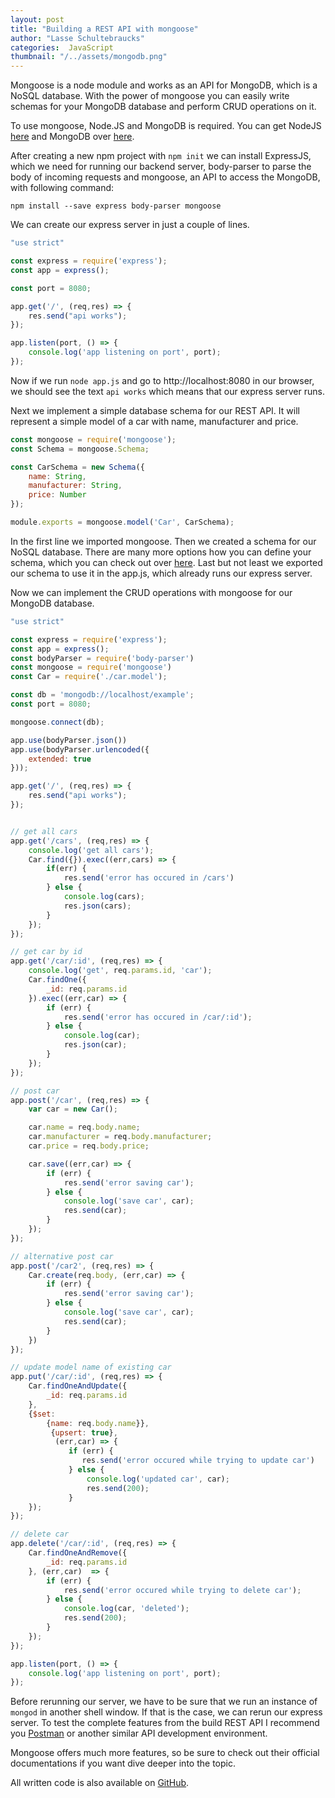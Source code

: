 ```yaml
---
layout: post
title: "Building a REST API with mongoose" 
author: "Lasse Schultebraucks"
categories:  JavaScript
thumbnail: "/../assets/mongodb.png"
---
```


Mongoose is a node module and works as an API for MongoDB, which is a NoSQL database. With the power of mongoose you can easily write schemas for your MongoDB database and perform CRUD operations on it.

To use mongoose, Node.JS and MongoDB is required. You can get NodeJS [here](https://nodejs.org/en/) and MongoDB over [here](https://docs.mongodb.com/manual/installation/).

After creating a new npm project with `npm init` we can install ExpressJS, which we need for running our backend server, body-parser to parse the body of incoming requests and mongoose, an API to access the MongoDB, with following command:

```
npm install --save express body-parser mongoose
```

We can create our express server in just a couple of lines.

```javascript
"use strict"

const express = require('express');
const app = express();

const port = 8080;

app.get('/', (req,res) => {
    res.send("api works");
});

app.listen(port, () => {
    console.log('app listening on port', port);
});
```

Now if we run `node app.js` and go to http://localhost:8080 in our browser, we should see the text `api works` which means that our express server runs. 

Next we implement a simple database schema for our REST API. It will represent a simple model of a car with name, manufacturer and price.

```javascript
const mongoose = require('mongoose');
const Schema = mongoose.Schema;

const CarSchema = new Schema({
    name: String,
    manufacturer: String,
    price: Number
});

module.exports = mongoose.model('Car', CarSchema);
```

In the first line we imported mongoose. Then we created a schema for our NoSQL database. There are many more options how you can define your schema, which you can check out over [here](http://mongoosejs.com/docs/guide.html). Last but not least we exported our schema to use it in the app.js, which already runs our express server.

Now we can implement the CRUD operations with mongoose for our MongoDB database.

```javascript
"use strict"

const express = require('express');
const app = express();
const bodyParser = require('body-parser')
const mongoose = require('mongoose')
const Car = require('./car.model');  

const db = 'mongodb://localhost/example';
const port = 8080;

mongoose.connect(db);

app.use(bodyParser.json())
app.use(bodyParser.urlencoded({
    extended: true
}));

app.get('/', (req,res) => {
    res.send("api works");
});


// get all cars
app.get('/cars', (req,res) => {
    console.log('get all cars');
    Car.find({}).exec((err,cars) => {
        if(err) {
            res.send('error has occured in /cars')
        } else {
            console.log(cars);
            res.json(cars);
        }
    });
});

// get car by id
app.get('/car/:id', (req,res) => {
    console.log('get', req.params.id, 'car');
    Car.findOne({
        _id: req.params.id
    }).exec((err,car) => {
        if (err) {
            res.send('error has occured in /car/:id');
        } else {
            console.log(car);
            res.json(car);
        }
    });
});

// post car
app.post('/car', (req,res) => {
    var car = new Car();

    car.name = req.body.name;
    car.manufacturer = req.body.manufacturer;
    car.price = req.body.price;

    car.save((err,car) => {
        if (err) {
            res.send('error saving car');
        } else {
            console.log('save car', car);
            res.send(car);
        }
    });
});

// alternative post car
app.post('/car2', (req,res) => {
    Car.create(req.body, (err,car) => {
        if (err) {
            res.send('error saving car');
        } else {
            console.log('save car', car);
            res.send(car);
        }
    })
});

// update model name of existing car
app.put('/car/:id', (req,res) => {
    Car.findOneAndUpdate({
        _id: req.params.id
    }, 
    {$set: 
        {name: req.body.name}},
         {upsert: true},
          (err,car) => {
             if (err) {
                res.send('error occured while trying to update car')
             } else {
                 console.log('updated car', car);
                 res.send(200);
             }
    });
});

// delete car
app.delete('/car/:id', (req,res) => {
    Car.findOneAndRemove({
        _id: req.params.id
    }, (err,car)  => {
        if (err) {
            res.send('error occured while trying to delete car');
        } else {
            console.log(car, 'deleted');
            res.send(200);
        }
    });
});

app.listen(port, () => {
    console.log('app listening on port', port);
});
```

Before rerunning our server, we have to be sure that we run an instance of `mongod` in another shell window. If that is the case, we can rerun our express server. To test the complete features from the build REST API I recommend you [Postman](https://www.getpostman.com/) or another similar API development environment.

Mongoose offers much more features, so be sure to check out their official documentations if you want dive deeper into the topic.

All written code is also available on [GitHub](https://github.com/LSchultebraucks/mongoose-crud-example).